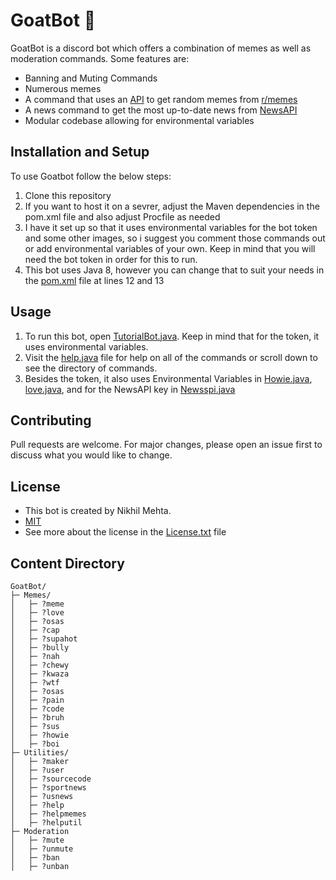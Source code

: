 # GoatBot :goat:

GoatBot is a discord bot which offers a combination of memes as well as moderation commands. Some features are:
* Banning and Muting Commands
* Numerous memes
* A command that uses an [API](https://meme-api.herokuapp.com/gimme) to get random memes from [r/memes](https://www.reddit.com/r/memes/)
* A news command to get the most up-to-date news from [NewsAPI](https://newsapi.org/)
* Modular codebase allowing for environmental variables


## Installation and Setup

To use Goatbot follow the below steps:
1. Clone this repository
2. If you want to host it on a sevrer, adjust the Maven dependencies in the pom.xml file and also adjust Procfile as needed
3. I have it set up so that it uses environmental variables for the bot token and some other images, so i suggest you comment those commands out or add environmental variables of your own. Keep in mind that you will need the bot token in order for this to run. 
4. This bot uses Java 8, however you can change that to suit your needs in the [pom.xml](https://github.com/nikhilsmehta/GoatBot/blob/main/pom.xml) file at lines 12 and 13


## Usage

1. To run this bot, open [TutorialBot.java](https://github.com/nikhilsmehta/GoatBot/blob/main/src/main/java/com/nikhilsmehta/discord6th/TutorialBot.java). Keep in mind that for the token, it uses environmental variables.
2. Visit the [help.java](https://github.com/nikhilsmehta/GoatBot/blob/main/src/main/java/com/nikhilsmehta/discord6th/events/utilities/help.java) file for help on all of the commands or scroll down to see the directory of commands. 
3. Besides the token, it also uses Environmental Variables in [Howie.java](https://github.com/nikhilsmehta/GoatBot/blob/main/src/main/java/com/nikhilsmehta/discord6th/events/memes/Howie.java), [love.java](https://github.com/nikhilsmehta/GoatBot/blob/main/src/main/java/com/nikhilsmehta/discord6th/events/memes/love.java), and for the NewsAPI key in [Newsspi.java](https://github.com/nikhilsmehta/GoatBot/blob/main/src/main/java/com/nikhilsmehta/discord6th/events/utilities/Newsspi.java)

## Contributing
Pull requests are welcome. For major changes, please open an issue first to discuss what you would like to change.

## License
* This bot is created by Nikhil Mehta. 
* [MIT](https://choosealicense.com/licenses/mit/)
* See more about the license in the [License.txt](https://github.com/nikhilsmehta/GoatBot/blob/main/LICENSE.txt) file

## Content Directory
```
GoatBot/
├─ Memes/
│   ├─ ?meme
│   ├─ ?love
│   ├─ ?osas
│   ├─ ?cap
│   ├─ ?supahot
│   ├─ ?bully
│   ├─ ?nah
│   ├─ ?chewy
│   ├─ ?kwaza
│   ├─ ?wtf
│   ├─ ?osas
│   ├─ ?pain
│   ├─ ?code
│   ├─ ?bruh
│   ├─ ?sus
│   ├─ ?howie
│   ├─ ?boi
├─ Utilities/
│   ├─ ?maker
│   ├─ ?user
│   ├─ ?sourcecode
│   ├─ ?sportnews
│   ├─ ?usnews
│   ├─ ?help
│   ├─ ?helpmemes
│   ├─ ?helputil
├─ Moderation
│   ├─ ?mute
│   ├─ ?unmute
│   ├─ ?ban
│   ├─ ?unban
```
